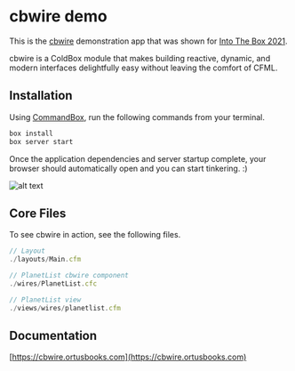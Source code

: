 # cbwire demo

This is the [cbwire](https://cbwire.ortusbooks.com) demonstration app that was shown for [Into The Box 2021](https://intothebox.org/).

cbwire is a ColdBox module that makes building reactive, dynamic, and modern interfaces delightfully easy without leaving the comfort of CFML.
## Installation

Using [CommandBox](https://www.ortussolutions.com/products/commandbox), run the following commands from your terminal.

```javascript
box install
box server start
```

Once the application dependencies and server startup complete, your browser should automatically open and you can start tinkering. :)

![alt text][logo]

## Core Files

To see cbwire in action, see the following files.

```javascript
// Layout
./layouts/Main.cfm

// PlanetList cbwire component
./wires/PlanetList.cfc

// PlanetList view
./views/wires/planetlist.cfm
```

## Documentation

[https://cbwire.ortusbooks.com](https://cbwire.ortusbooks.com)

[logo]: https://raw.githubusercontent.com/grantcopley/cbwire-demo/main/includes/images/screenshot.png "cbwire Demonstration"